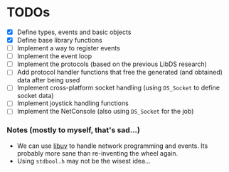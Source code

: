 # TODOs

- [x] Define types, events and basic objects
- [x] Define base library functions
- [ ] Implement a way to register events
- [ ] Implement the event loop
- [ ] Implement the protocols (based on the previous LibDS research)
- [ ] Add protocol handler functions that free the generated (and obtained) data after being used 
- [ ] Implement cross-platform socket handling (using `DS_Socket` to define socket data)
- [ ] Implement joystick handling functions
- [ ] Implement the NetConsole (also using `DS_Socket` for the job)

### Notes (mostly to myself, that's sad...)

- We can use [libuv](http://libuv.org/) to handle network programming and events. Its probably more sane than re-inventing the wheel again.
- Using `stdbool.h` may not be the wisest idea...
